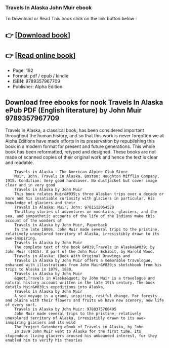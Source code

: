 ### Travels In Alaska John Muir ebook

To Download or Read This book click on the link button below :

## 👉  [**[Download book](http://ebooksharez.info/download.php?group=book&from=github.com&id=718260&lnk=1063 "Download book")**]

## 👉  [**[Read online book](http://ebooksharez.info/download.php?group=book&from=github.com&id=718260&lnk=1063 "Read online book")**]


* Page: 192
* Format: pdf / epub / kindle
* ISBN: 9789357967709
* Publisher: Alpha Edition



## Download free ebooks for nook Travels In Alaska ePub PDF (English literature) by John Muir 9789357967709



Travels in Alaska, a classical book, has been considered important throughout the human history, and so that this work is never forgotten we at Alpha Editions have made efforts in its preservation by republishing this book in a modern format for present and future generations. This whole book has been reformatted, retyped and designed. These books are not made of scanned copies of their original work and hence the text is clear and readable.


        Travels in Alaska - The American Alpine Club Store
        Muir, John. Travels in Alaska. Boston: Houghton Mifflin Company, 1915. Condition: Very good hardcover. No dustjacket but cover image clear and in very good 
        Travels in Alaska by John Muir
        This book relates Muir&#039;s three Alaskan trips over a decade or more and his insatiable curiosity with glaciers in particular. His knowledge of glaciers and their 
        Travels in Alaska: Muir, John: 9781512064520
        Thrilling stories of adventures on mountains, glaciers, and the sea, and sympathetic accounts of the life of the Indians make this account of the wonders of 
        Travels in Alaska by John Muir, Paperback
        In the late 1800s, John Muir made several trips to the pristine, relatively unexplored territory of Alaska, irresistibly drawn to its awe-inspiring.
        Travels in Alaska by John Muir
        The complete text of the book &#039;Travels in Alaska&#039; by John Muir (1915). A part of the John Muir Exhibit, by Harold Wood.
        Travels in Alaska: (Book With Original Drawings and
        Travels in Alaska by John Muir offers a memorable travelogue, enhanced with illustrations from John Muir&#039;s sketchbook from his trips to Alaska in 1879, 1880, 
        Travels in Alaska by John Muir
        &quot;Travels in Alaska&quot; by John Muir is a travelogue and natural history account written in the late 19th century. The book details Muir&#039;s expeditions into Alaska, 
        Travels in Alaska by John Muir
        A sea voyage is a grand, inspiring, restful change. For forests and plains with their flowers and fruits we have new scenery, new life of every sort.
        Travels in Alaska by John Muir: 9780375760495
        John Muir made several trips to the pristine, relatively unexplored territory of Alaska, irresistibly drawn to its awe-inspiring glaciers and its wild 
        The Project Gutenberg eBook of Travels in Alaska, by John
        In 1879 John Muir went to Alaska for the first time. Its stupendous living glaciers aroused his unbounded interest, for they enabled him to verify his theories 
    




